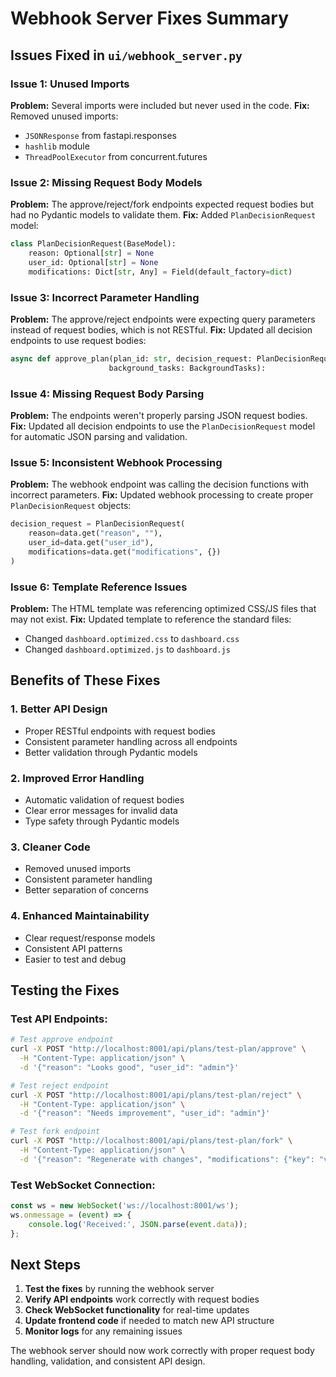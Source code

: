 # Webhook Server Fixes Summary

## Issues Fixed in `ui/webhook_server.py`

### **Issue 1: Unused Imports**
**Problem:** Several imports were included but never used in the code.
**Fix:** Removed unused imports:
- `JSONResponse` from fastapi.responses
- `hashlib` module
- `ThreadPoolExecutor` from concurrent.futures

### **Issue 2: Missing Request Body Models**
**Problem:** The approve/reject/fork endpoints expected request bodies but had no Pydantic models to validate them.
**Fix:** Added `PlanDecisionRequest` model:
```python
class PlanDecisionRequest(BaseModel):
    reason: Optional[str] = None
    user_id: Optional[str] = None
    modifications: Dict[str, Any] = Field(default_factory=dict)
```

### **Issue 3: Incorrect Parameter Handling**
**Problem:** The approve/reject endpoints were expecting query parameters instead of request bodies, which is not RESTful.
**Fix:** Updated all decision endpoints to use request bodies:
```python
async def approve_plan(plan_id: str, decision_request: PlanDecisionRequest, 
                      background_tasks: BackgroundTasks):
```

### **Issue 4: Missing Request Body Parsing**
**Problem:** The endpoints weren't properly parsing JSON request bodies.
**Fix:** Updated all decision endpoints to use the `PlanDecisionRequest` model for automatic JSON parsing and validation.

### **Issue 5: Inconsistent Webhook Processing**
**Problem:** The webhook endpoint was calling the decision functions with incorrect parameters.
**Fix:** Updated webhook processing to create proper `PlanDecisionRequest` objects:
```python
decision_request = PlanDecisionRequest(
    reason=data.get("reason", ""),
    user_id=data.get("user_id"),
    modifications=data.get("modifications", {})
)
```

### **Issue 6: Template Reference Issues**
**Problem:** The HTML template was referencing optimized CSS/JS files that may not exist.
**Fix:** Updated template to reference the standard files:
- Changed `dashboard.optimized.css` to `dashboard.css`
- Changed `dashboard.optimized.js` to `dashboard.js`

## **Benefits of These Fixes**

### **1. Better API Design**
- Proper RESTful endpoints with request bodies
- Consistent parameter handling across all endpoints
- Better validation through Pydantic models

### **2. Improved Error Handling**
- Automatic validation of request bodies
- Clear error messages for invalid data
- Type safety through Pydantic models

### **3. Cleaner Code**
- Removed unused imports
- Consistent parameter handling
- Better separation of concerns

### **4. Enhanced Maintainability**
- Clear request/response models
- Consistent API patterns
- Easier to test and debug

## **Testing the Fixes**

### **Test API Endpoints:**
```bash
# Test approve endpoint
curl -X POST "http://localhost:8001/api/plans/test-plan/approve" \
  -H "Content-Type: application/json" \
  -d '{"reason": "Looks good", "user_id": "admin"}'

# Test reject endpoint
curl -X POST "http://localhost:8001/api/plans/test-plan/reject" \
  -H "Content-Type: application/json" \
  -d '{"reason": "Needs improvement", "user_id": "admin"}'

# Test fork endpoint
curl -X POST "http://localhost:8001/api/plans/test-plan/fork" \
  -H "Content-Type: application/json" \
  -d '{"reason": "Regenerate with changes", "modifications": {"key": "value"}}'
```

### **Test WebSocket Connection:**
```javascript
const ws = new WebSocket('ws://localhost:8001/ws');
ws.onmessage = (event) => {
    console.log('Received:', JSON.parse(event.data));
};
```

## **Next Steps**

1. **Test the fixes** by running the webhook server
2. **Verify API endpoints** work correctly with request bodies
3. **Check WebSocket functionality** for real-time updates
4. **Update frontend code** if needed to match new API structure
5. **Monitor logs** for any remaining issues

The webhook server should now work correctly with proper request body handling, validation, and consistent API design. 